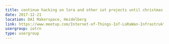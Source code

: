 ```yaml
---
title: continue hacking on lora and other iot projects until christmas
date: 2017-12-21
location: DAI Makerspace, Heidelberg
link: https://www.meetup.com/Internet-of-Things-IoT-LoRaWan-Infrastruktur-4-RheinNeckar/events/jhpnbpywqbcc/
usergroup: iotrn
type: usergroup
---
```

